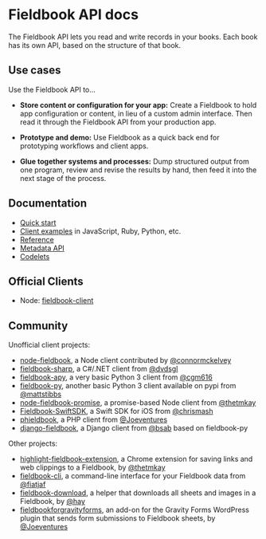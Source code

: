 Fieldbook API docs
==================

The Fieldbook API lets you read and write records in your books. Each book has its own API, based on the structure of that book.

Use cases
---------

Use the Fieldbook API to...

* **Store content or configuration for your app:** Create a Fieldbook to hold app configuration or content, in lieu of a custom admin interface. Then read it through the Fieldbook API from your production app.

* **Prototype and demo:** Use Fieldbook as a quick back end for prototyping workflows and client apps.

* **Glue together systems and processes:** Dump structured output from one program, review and revise the results by hand, then feed it into the next stage of the process.

Documentation
-------------

* [Quick start](quick-start.md)
* [Client examples](client-examples.md) in JavaScript, Ruby, Python, etc.
* [Reference](reference.md)
* [Metadata API](metadata.md)
* [Codelets](codelets.md)

Official Clients
----------------

* Node: [fieldbook-client](https://github.com/fieldbook/fieldbook-client)

Community
---------

Unofficial client projects:

* [node-fieldbook](https://www.npmjs.com/package/node-fieldbook), a Node client contributed by [@connormckelvey](https://github.com/connormckelvey)
* [fieldbook-sharp](https://github.com/dvdsgl/fieldbook-sharp), a C#/.NET client from [@dvdsgl](https://github.com/dvdsgl)
* [fieldbook-apy](https://github.com/cgm616/fieldbook-apy), a very basic Python 3 client from [@cgm616](https://github.com/cgm616)
* [fieldbook-py](https://github.com/mattstibbs/fieldbook_py), another basic Python 3 client available on pypi from [@mattstibbs](https://github.com/mattstibbs)
* [node-fieldbook-promise](https://github.com/thetmkay/node-fieldbook-promise), a promise-based Node client from [@thetmkay](https://github.com/thetmkay)
* [Fieldbook-SwiftSDK](https://github.com/ChrisMash/Fieldbook-SwiftSDK), a Swift SDK for iOS from [@chrismash](https://github.com/ChrisMash/)
* [phieldbook](https://github.com/Joeventures/phieldbook), a PHP client from [@Joeventures](https://github.com/Joeventures)
* [django-fieldbook](https://github.com/bsab/django-fieldbook), a Django client from [@bsab](https://github.com/bsab) based on fieldbook-py

Other projects:

* [highlight-fieldbook-extension](https://github.com/thetmkay/highlight-fieldbook-extension), a Chrome extension for saving links and web clippings to a Fieldbook, by [@thetmkay](https://github.com/thetmkay)
* [fieldbook-cli](https://github.com/fiatjaf/fieldbook-cli), a command-line interface for your Fieldbook data from [@fiatjaf](https://github.com/fiatjaf)
* [fieldbook-download](https://github.com/hay/fieldbook-download), a helper that downloads all sheets and images in a Fieldbook, by [@hay](https://github.com/hay)
* [fieldbookforgravityforms](https://github.com/Joeventures/fieldbookforgravityforms), an add-on for the Gravity Forms WordPress plugin that sends form submissions to Fieldbook sheets, by [@Joeventures](https://github.com/Joeventures)
